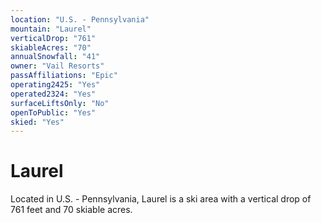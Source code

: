 ```yaml
---
location: "U.S. - Pennsylvania"
mountain: "Laurel"
verticalDrop: "761"
skiableAcres: "70"
annualSnowfall: "41"
owner: "Vail Resorts"
passAffiliations: "Epic"
operating2425: "Yes"
operated2324: "Yes"
surfaceLiftsOnly: "No"
openToPublic: "Yes"
skied: "Yes"
---
```


# Laurel

Located in U.S. - Pennsylvania, Laurel is a ski area with a vertical drop of 761 feet and 70 skiable acres.